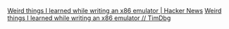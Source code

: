 
[Weird things I learned while writing an x86 emulator | Hacker News](https://news.ycombinator.com/item?id=40927438)
[Weird things I learned while writing an x86 emulator // TimDbg](https://www.timdbg.com/posts/useless-x86-trivia/)
